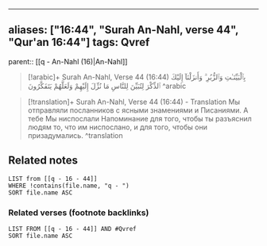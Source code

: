 
---
aliases: ["16:44", "Surah An-Nahl, verse 44", "Qur'an 16:44"]
tags: Qvref
---

parent:: [[q - An-Nahl (16)|An-Nahl]]

> [!arabic]+ Surah An-Nahl, Verse 44 (16:44)
> <span class="quran-arabic">بِٱلْبَيِّنَـٰتِ وَٱلزُّبُرِ ۗ وَأَنزَلْنَآ إِلَيْكَ ٱلذِّكْرَ لِتُبَيِّنَ لِلنَّاسِ مَا نُزِّلَ إِلَيْهِمْ وَلَعَلَّهُمْ يَتَفَكَّرُونَ</span>
^arabic

> [!translation]+ Surah An-Nahl, Verse 44 (16:44) - Translation
> Мы отправляли посланников с ясными знамениями и Писаниями. А тебе Мы ниспослали Напоминание для того, чтобы ты разъяснил людям то, что им ниспослано, и для того, чтобы они призадумались.
^translation



## Related notes
```dataview
LIST from [[q - 16 - 44]]
WHERE !contains(file.name, "q - ")
SORT file.name ASC
```

### Related verses (footnote backlinks)
```dataview
LIST FROM [[q - 16 - 44]] AND #Qvref
SORT file.name ASC
```


